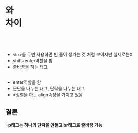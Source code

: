 # <p>와 <br>차이

## <br>

- `<br>`을 두번 사용하면 빈 줄이 생기는 것 처럼 보이지만 실제로는X
- shift+enter역할을 함
- 줄바꿈을 하는 태그

## <p>

- enter역할을 함
- 문단을 나누는 태그, 단락을 나누는 태그
- ※정렬을 하는 align속성을 가지고 있음

## 결론

**∴p태그는 하나의 단락을 만들고 br태그로 줄바꿈 가능**
